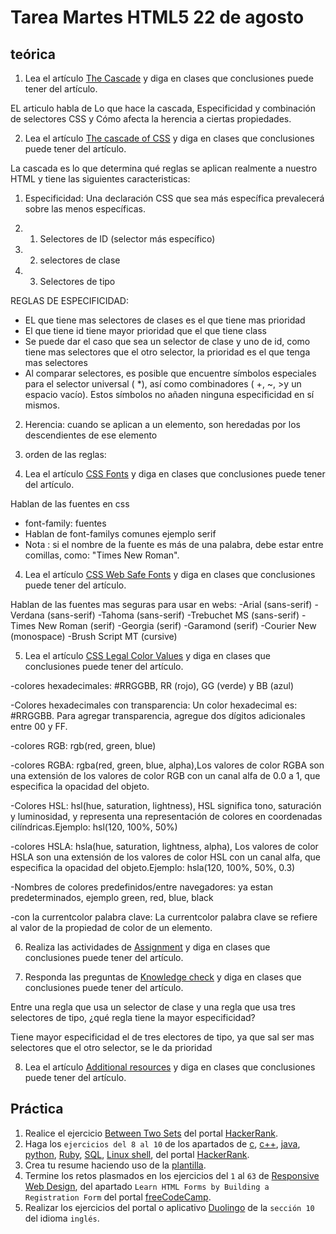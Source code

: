 # Tarea Martes HTML5 22 de agosto

## teórica

1. Lea el artículo [The Cascade](https://www.theodinproject.com/lessons/foundations-the-cascade) y diga en clases que conclusiones puede tener del artículo.

EL articulo habla de Lo que hace la cascada,
Especificidad y combinación de selectores CSS y 
Cómo afecta la herencia a ciertas propiedades.

2. Lea el artículo [The cascade of CSS](https://www.theodinproject.com/lessons/foundations-the-cascade#the-cascade-of-css) y diga en clases que conclusiones puede tener del artículo.

La cascada es lo que determina qué reglas se aplican realmente a nuestro HTML y tiene las siguientes caracteristicas:

1. Especificidad: Una declaración CSS que sea más específica prevalecerá sobre las menos específicas.

  1. 1. Selectores de ID (selector más específico)
  1. 2. selectores de clase
  1. 3. Selectores de tipo

  REGLAS DE ESPECIFICIDAD: 
  - EL que tiene mas selectores de clases es el que tiene mas prioridad
  - El que tiene id tiene mayor prioridad que el que tiene class
  - Se puede dar el caso que sea un selector de clase y uno de id, como tiene mas selectores que el otro selector, la prioridad es el que tenga mas selectores 
  - Al comparar selectores, es posible que encuentre símbolos especiales para el selector universal ( *), así como combinadores ( +, ~, >y un espacio vacío). Estos símbolos no añaden ninguna especificidad en sí mismos.

2. Herencia: cuando se aplican a un elemento, son heredadas por los descendientes de ese elemento

3. orden de las reglas: 


3. Lea el artículo [CSS Fonts](https://www.w3schools.com/Css/css_font.asp) y diga en clases que conclusiones puede tener del artículo.

Hablan de las fuentes en css
- font-family: fuentes
- Hablan de font-familys comunes ejemplo serif
- Nota : si el nombre de la fuente es más de una palabra, debe estar entre comillas, como: "Times New Roman".

4. Lea el artículo [CSS Web Safe Fonts](https://www.w3schools.com/cssref/css_websafe_fonts.php) y diga en clases que conclusiones puede tener del artículo.

Hablan de las fuentes mas seguras para usar en webs:
-Arial (sans-serif)
-Verdana (sans-serif)
-Tahoma (sans-serif)
-Trebuchet MS (sans-serif)
-Times New Roman (serif)
-Georgia (serif)
-Garamond (serif)
-Courier New (monospace)
-Brush Script MT (cursive)

5. Lea el artículo [CSS Legal Color Values](https://www.w3schools.com/cssref/css_colors_legal.php) y diga en clases que conclusiones puede tener del artículo.

-colores hexadecimales:
 #RRGGBB, RR (rojo), GG (verde) y BB (azul) 

-Colores hexadecimales con transparencia: Un color hexadecimal es: #RRGGBB. Para agregar transparencia, agregue dos dígitos adicionales entre 00 y FF.

-colores RGB: rgb(red, green, blue)

-colores RGBA: rgba(red, green, blue, alpha),Los valores de color RGBA son una extensión de los valores de color RGB con un canal alfa de 0.0 a 1, que especifica la opacidad del objeto.

-Colores HSL: hsl(hue, saturation, lightness), HSL significa tono, saturación y luminosidad, y representa una representación de colores en coordenadas cilíndricas.Ejemplo:  hsl(120, 100%, 50%)

-colores HSLA: hsla(hue, saturation, lightness, alpha), Los valores de color HSLA son una extensión de los valores de color HSL con un canal alfa, que especifica la opacidad del objeto.Ejemplo: hsla(120, 100%, 50%, 0.3)

-Nombres de colores predefinidos/entre navegadores: ya estan predeterminados, ejemplo green, red, blue, black

-con la currentcolor palabra clave: La currentcolor palabra clave se refiere al valor de la propiedad de color de un elemento.

6. Realiza las actividades de [Assignment](https://www.theodinproject.com/lessons/foundations-intro-to-css#assignment) y diga en clases que conclusiones puede tener del artículo.


7. Responda las preguntas de [Knowledge check](https://www.theodinproject.com/lessons/foundations-the-cascade#knowledge-check) y diga en clases que conclusiones puede tener del artículo.

Entre una regla que usa un selector de clase y una regla que usa tres selectores de tipo, ¿qué regla tiene la mayor especificidad?

Tiene mayor especificidad el de tres electores de tipo, ya que sal ser mas selectores que el otro selector, se le da prioridad

8. Lea el artículo [Additional resources](https://www.theodinproject.com/lessons/foundations-the-cascade#additional-resources) y diga en clases que conclusiones puede tener del artículo.

## Práctica

1. Realice el ejercicio [Between Two Sets](https://www.hackerrank.com/challenges/between-two-sets/problem?isFullScreen=false) del portal [HackerRank](https://www.hackerrank.com/dashboard).
2. Haga los `ejercicios del 8 al 10` de los apartados de [c](https://www.hackerrank.com/domains/c), [c++](https://www.hackerrank.com/domains/cpp), [java](https://www.hackerrank.com/domains/java), [python](https://www.hackerrank.com/domains/python), [Ruby](https://www.hackerrank.com/domains/ruby), [SQL](https://www.hackerrank.com/domains/sql), [Linux shell](https://www.hackerrank.com/domains/shell), del portal [HackerRank](https://www.hackerrank.com/dashboard).
3. Crea tu resume haciendo uso de la [plantilla](https://docs.google.com/document/d/1jfUa4HGBDjt2peJPQ0Wg1YhdGkCoSysS6QMT4u8bCic/edit?usp=sharing).
4. Termine los retos plasmados en los ejercicios del `1` al `63` de [Responsive Web Design](https://www.freecodecamp.org/learn/2022/responsive-web-design/), del apartado `Learn HTML Forms by Building a Registration Form` del portal [freeCodeCamp](https://www.freecodecamp.org/learn/).
5. Realizar los ejercicios del portal o aplicativo [Duolingo](https://www.duolingo.com/learn) de la `sección 10` del idioma `inglés`.